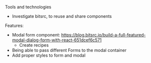 Tools and technologies
* Investigate bitsrc, to reuse and share components


Features:
* Modal form component: https://blog.bitsrc.io/build-a-full-featured-modal-dialog-form-with-react-651dcef6c571
	- Create recipes
* Being able to pass different Forms to the modal container
* Add proper styles to form and modal

